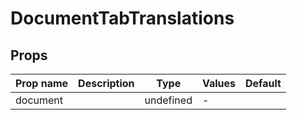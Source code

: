 # DocumentTabTranslations

## Props

| Prop name | Description | Type      | Values | Default |
| --------- | ----------- | --------- | ------ | ------- |
| document  |             | undefined | -      |         |
